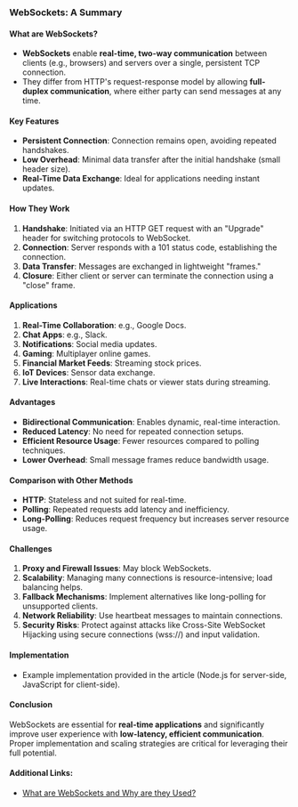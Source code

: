 ### WebSockets: A Summary

#### What are WebSockets?
- **WebSockets** enable **real-time, two-way communication** between clients (e.g., browsers) and servers over a single, persistent TCP connection.
- They differ from HTTP's request-response model by allowing **full-duplex communication**, where either party can send messages at any time.

#### Key Features
- **Persistent Connection**: Connection remains open, avoiding repeated handshakes.
- **Low Overhead**: Minimal data transfer after the initial handshake (small header size).
- **Real-Time Data Exchange**: Ideal for applications needing instant updates.

#### How They Work
1. **Handshake**: Initiated via an HTTP GET request with an "Upgrade" header for switching protocols to WebSocket.
2. **Connection**: Server responds with a 101 status code, establishing the connection.
3. **Data Transfer**: Messages are exchanged in lightweight "frames."
4. **Closure**: Either client or server can terminate the connection using a "close" frame.

#### Applications
1. **Real-Time Collaboration**: e.g., Google Docs.
2. **Chat Apps**: e.g., Slack.
3. **Notifications**: Social media updates.
4. **Gaming**: Multiplayer online games.
5. **Financial Market Feeds**: Streaming stock prices.
6. **IoT Devices**: Sensor data exchange.
7. **Live Interactions**: Real-time chats or viewer stats during streaming.

#### Advantages
- **Bidirectional Communication**: Enables dynamic, real-time interaction.
- **Reduced Latency**: No need for repeated connection setups.
- **Efficient Resource Usage**: Fewer resources compared to polling techniques.
- **Lower Overhead**: Small message frames reduce bandwidth usage.

#### Comparison with Other Methods
- **HTTP**: Stateless and not suited for real-time.
- **Polling**: Repeated requests add latency and inefficiency.
- **Long-Polling**: Reduces request frequency but increases server resource usage.

#### Challenges
1. **Proxy and Firewall Issues**: May block WebSockets.
2. **Scalability**: Managing many connections is resource-intensive; load balancing helps.
3. **Fallback Mechanisms**: Implement alternatives like long-polling for unsupported clients.
4. **Network Reliability**: Use heartbeat messages to maintain connections.
5. **Security Risks**: Protect against attacks like Cross-Site WebSocket Hijacking using secure connections (wss://) and input validation.

#### Implementation
- Example implementation provided in the article (Node.js for server-side, JavaScript for client-side).

#### Conclusion
WebSockets are essential for **real-time applications** and significantly improve user experience with **low-latency, efficient communication**. Proper implementation and scaling strategies are critical for leveraging their full potential.

#### Additional Links:
- [What are WebSockets and Why are they Used?](https://blog.algomaster.io/p/websockets)